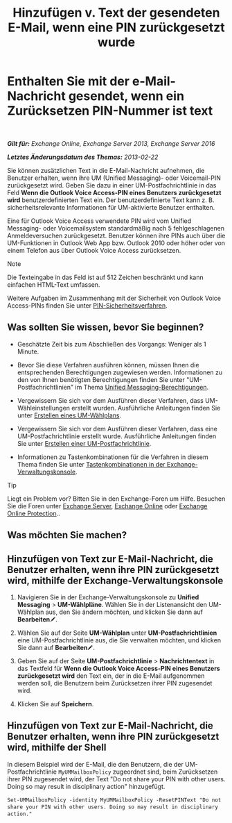 ﻿---
title: 'Hinzufügen v. Text der gesendeten E-Mail, wenn eine PIN zurückgesetzt wurde'
TOCTitle: Enthalten Sie mit der e-Mail-Nachricht gesendet, wenn ein Zurücksetzen PIN-Nummer ist text
ms:assetid: f7a4d775-a588-412f-ac2c-11ab1a5c67eb
ms:mtpsurl: https://technet.microsoft.com/de-de/library/Bb201750(v=EXCHG.150)
ms:contentKeyID: 51409367
ms.date: 05/23/2018
mtps_version: v=EXCHG.150
ms.translationtype: MT
---

# Enthalten Sie mit der e-Mail-Nachricht gesendet, wenn ein Zurücksetzen PIN-Nummer ist text

 

_**Gilt für:** Exchange Online, Exchange Server 2013, Exchange Server 2016_

_**Letztes Änderungsdatum des Themas:** 2013-02-22_

Sie können zusätzlichen Text in die E-Mail-Nachricht aufnehmen, die Benutzer erhalten, wenn ihre UM (Unified Messaging)- oder Voicemail-PIN zurückgesetzt wird. Geben Sie dazu in einer UM-Postfachrichtlinie in das Feld **Wenn die Outlook Voice Access-PIN eines Benutzers zurückgesetzt wird** benutzerdefinierten Text ein. Der benutzerdefinierte Text kann z. B. sicherheitsrelevante Informationen für UM-aktivierte Benutzer enthalten.

Eine für Outlook Voice Access verwendete PIN wird vom Unified Messaging- oder Voicemailsystem standardmäßig nach 5 fehlgeschlagenen Anmeldeversuchen zurückgesetzt. Benutzer können ihre PINs auch über die UM-Funktionen in Outlook Web App bzw. Outlook 2010 oder höher oder von einem Telefon aus über Outlook Voice Access zurücksetzen.


> [!NOTE]
> Die Texteingabe in das Feld ist auf 512 Zeichen beschränkt und kann einfachen HTML-Text umfassen.



Weitere Aufgaben im Zusammenhang mit der Sicherheit von Outlook Voice Access-PINs finden Sie unter [PIN-Sicherheitsverfahren](pin-security-procedures-exchange-2013-help.md).

## Was sollten Sie wissen, bevor Sie beginnen?

  - Geschätzte Zeit bis zum Abschließen des Vorgangs: Weniger als 1 Minute.

  - Bevor Sie diese Verfahren ausführen können, müssen Ihnen die entsprechenden Berechtigungen zugewiesen werden. Informationen zu den von Ihnen benötigten Berechtigungen finden Sie unter "UM-Postfachrichtlinien" im Thema [Unified Messaging-Berechtigungen](unified-messaging-permissions-exchange-2013-help.md).

  - Vergewissern Sie sich vor dem Ausführen dieser Verfahren, dass UM-Wähleinstellungen erstellt wurden. Ausführliche Anleitungen finden Sie unter [Erstellen eines UM-Wählplans](create-a-um-dial-plan-exchange-2013-help.md).

  - Vergewissern Sie sich vor dem Ausführen dieser Verfahren, dass eine UM-Postfachrichtlinie erstellt wurde. Ausführliche Anleitungen finden Sie unter [Erstellen einer UM-Postfachrichtlinie](create-a-um-mailbox-policy-exchange-2013-help.md).

  - Informationen zu Tastenkombinationen für die Verfahren in diesem Thema finden Sie unter [Tastenkombinationen in der Exchange-Verwaltungskonsole](keyboard-shortcuts-in-the-exchange-admin-center-exchange-online-protection-help.md).


> [!TIP]
> Liegt ein Problem vor? Bitten Sie in den Exchange-Foren um Hilfe. Besuchen Sie die Foren unter <A href="https://go.microsoft.com/fwlink/p/?linkid=60612">Exchange Server</A>, <A href="https://go.microsoft.com/fwlink/p/?linkid=267542">Exchange Online</A> oder <A href="https://go.microsoft.com/fwlink/p/?linkid=285351">Exchange Online Protection</A>..



## Was möchten Sie machen?

## Hinzufügen von Text zur E-Mail-Nachricht, die Benutzer erhalten, wenn ihre PIN zurückgesetzt wird, mithilfe der Exchange-Verwaltungskonsole

1.  Navigieren Sie in der Exchange-Verwaltungskonsole zu **Unified Messaging** \> **UM-Wählpläne**. Wählen Sie in der Listenansicht den UM-Wählplan aus, den Sie ändern möchten, und klicken Sie dann auf **Bearbeiten**![Bearbeitungssymbol](images/Bb124582.6f53ccb2-1f13-4c02-bea0-30690e6ea71d(EXCHG.150).gif "Bearbeitungssymbol").

2.  Wählen Sie auf der Seite **UM-Wählplan** unter **UM-Postfachrichtlinien** eine UM-Postfachrichtlinie aus, die Sie verwalten möchten, und klicken Sie dann auf **Bearbeiten**![Bearbeitungssymbol](images/Bb124582.6f53ccb2-1f13-4c02-bea0-30690e6ea71d(EXCHG.150).gif "Bearbeitungssymbol").

3.  Geben Sie auf der Seite **UM-Postfachrichtlinie** \> **Nachrichtentext** in das Textfeld für **Wenn die Outlook Voice Access-PIN eines Benutzers zurückgesetzt wird** den Text ein, der in die E-Mail aufgenommen werden soll, die Benutzern beim Zurücksetzen ihrer PIN zugesendet wird.

4.  Klicken Sie auf **Speichern**.

## Hinzufügen von Text zur E-Mail-Nachricht, die Benutzer erhalten, wenn ihre PIN zurückgesetzt wird, mithilfe der Shell

In diesem Beispiel wird der E-Mail, die den Benutzern, die der UM-Postfachrichtlinie `MyUMMailboxPolicy` zugeordnet sind, beim Zurücksetzen ihrer PIN zugesendet wird, der Text "Do not share your PIN with other users. Doing so may result in disciplinary action" hinzugefügt.

    Set-UMMailboxPolicy -identity MyUMMailboxPolicy -ResetPINText "Do not share your PIN with other users. Doing so may result in disciplinary action."


